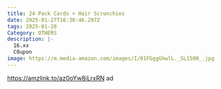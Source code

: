 ```yaml
---
title: 24 Pack Cards + Hair Scrunchies
date: 2025-01-27T16:30:46.297Z
tags: 2025-01-28
Category: OTHERS
description: |-
  16.xx
  C0upon
image: https://m.media-amazon.com/images/I/81FGggGhwlL._SL1500_.jpg
---
```

https://amzlink.to/az0oYw8iLrxRN   ad
